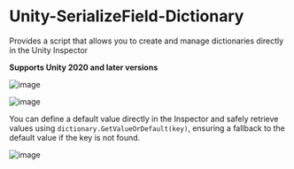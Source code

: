 # Unity-SerializeField-Dictionary
Provides a script that allows you to create and manage dictionaries directly in the Unity Inspector

**Supports Unity 2020 and later versions**

![image](https://github.com/user-attachments/assets/7772ecca-a509-479a-b067-b8e5a3d6ea44)

![image](https://github.com/user-attachments/assets/952771e6-f578-4cf5-88f8-263da096823a)

You can define a default value directly in the Inspector and safely retrieve values using `dictionary.GetValueOrDefault(key)`, ensuring a fallback to the default value if the key is not found.

![image](https://github.com/user-attachments/assets/604ba645-9502-4e25-982d-c2d7a7dc10c4)

